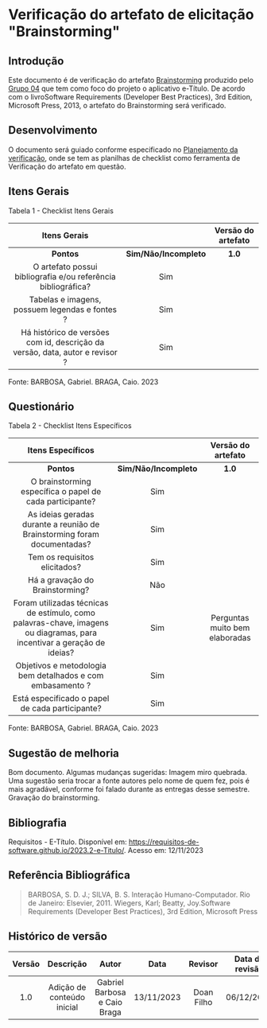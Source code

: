 # **Verificação do artefato de elicitação "Brainstorming"**

## **Introdução**

Este documento é de verificação do artefato [Brainstorming](https://requisitos-de-software.github.io/2023.2-e-Titulo/elicitacao/tecnicas/brainstorming/) produzido pelo [Grupo 04](https://github.com/Requisitos-de-Software/2023.2-e-Titulo) que tem como foco do projeto o aplicativo e-Título. De acordo com o livroSoftware Requirements (Developer Best Practices), 3rd Edition, Microsoft Press, 2013, o artefato do Brainstorming será verificado.

## **Desenvolvimento**

O documento será guiado conforme especificado no [Planejamento da verificação](https://requisitos-de-software.github.io/2023.2-BRBMobilidade/Verifica%C3%A7%C3%A3o/01-planejamento-verificacao-grupo4/), onde se tem as planilhas de checklist como ferramenta de Verificação do artefato em questão.


## **Itens Gerais**

Tabela 1 - Checklist Itens Gerais

| Itens Gerais |      |    Versão do artefato  |
| :------:   | :----: | :-----: |
|    **Pontos**    | **Sim/Não/Incompleto**  |    **1.0**    |
| O artefato possui bibliografia e/ou referência bibliográfica? |    Sim   |     |
| Tabelas e imagens, possuem legendas e fontes ? |  Sim   |       |
| Há histórico de versões com id, descrição da versão, data, autor e revisor ?  |  Sim  |


Fonte: BARBOSA, Gabriel. BRAGA, Caio. 2023

## **Questionário**

Tabela 2 - Checklist Itens Específicos

| Itens Específicos |      |    Versão do artefato |
| :------:   | :----: | :-----: |
|    **Pontos**    | **Sim/Não/Incompleto**  |    **1.0**    |
| O brainstorming específica o papel de cada participante? | Sim  |   |
| As ideias geradas durante a reunião de Brainstorming foram documentadas? |  Sim |  | 
| Tem os requisitos elicitados? |   Sim  |    |
| Há a gravação do Brainstorming?|  Não  |   |
| Foram utilizadas técnicas de estímulo, como palavras-chave, imagens ou diagramas, para incentivar a geração de ideias? |   Sim  |  Perguntas muito bem elaboradas |
| Objetivos e metodologia bem detalhados e com embasamento ? |  Sim  |     | 
| Está especificado o papel de cada participante? | Sim   |    |

Fonte: BARBOSA, Gabriel. BRAGA, Caio. 2023

## **Sugestão de melhoria**

Bom documento. Algumas mudanças sugeridas: Imagem miro quebrada. Uma sugestão seria trocar a fonte autores pelo nome de quem fez, pois é mais agradável, conforme foi falado durante as entregas desse semestre. Gravação do brainstorming.

## **Bibliografia**

Requisitos - E-Título. Disponível em: https://requisitos-de-software.github.io/2023.2-e-Titulo/. Acesso em: 12/11/2023


## **Referência Bibliográfica**

> BARBOSA, S. D. J.; SILVA, B. S. Interação Humano-Computador. Rio de Janeiro: Elsevier, 2011.
> Wiegers, Karl; Beatty, Joy.Software Requirements (Developer Best Practices), 3rd Edition, Microsoft Press

## **Histórico de versão**


| Versão |          Descrição              |     Autor      |      Data      |   Revisor     |    Data de revisão    |  
|:------:|:-------------------------------:|:--------------:|:--------------:|:-------------:|:---------------------:|
|  1.0   | Adição de conteúdo inicial  | Gabriel Barbosa e Caio Braga  | 13/11/2023   |     Doan Filho         |   06/12/2023                    |